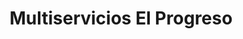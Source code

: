 ---
title: "Multiservicios El Progreso"
url: /carhuaz/multiservicios-el-progreso/
shop: hardware
---